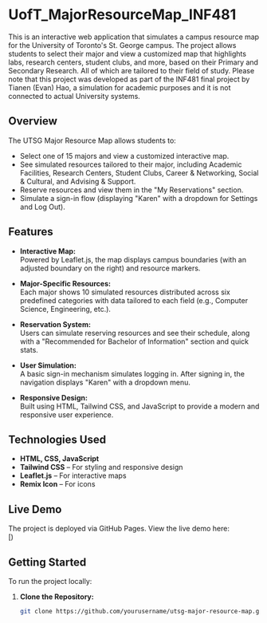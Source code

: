 # UofT_MajorResourceMap_INF481

This is an interactive web application that simulates a campus resource map for the University of Toronto's St. George campus. The project allows students to select their major and view a customized map that highlights labs, research centers, student clubs, and more, based on their Primary and Secondary Research. All of which are tailored to their field of study. Please note that this project was developed as part of the INF481 final project by Tianen (Evan) Hao, a simulation for academic purposes and it is not connected to actual University systems.

## Overview

The UTSG Major Resource Map allows students to:
- Select one of 15 majors and view a customized interactive map.
- See simulated resources tailored to their major, including Academic Facilities, Research Centers, Student Clubs, Career & Networking, Social & Cultural, and Advising & Support.
- Reserve resources and view them in the "My Reservations" section.
- Simulate a sign-in flow (displaying "Karen" with a dropdown for Settings and Log Out).

## Features

- **Interactive Map:**  
  Powered by Leaflet.js, the map displays campus boundaries (with an adjusted boundary on the right) and resource markers.
  
- **Major-Specific Resources:**  
  Each major shows 10 simulated resources distributed across six predefined categories with data tailored to each field (e.g., Computer Science, Engineering, etc.).
  
- **Reservation System:**  
  Users can simulate reserving resources and see their schedule, along with a "Recommended for Bachelor of Information" section and quick stats.
  
- **User Simulation:**  
  A basic sign-in mechanism simulates logging in. After signing in, the navigation displays "Karen" with a dropdown menu.
  
- **Responsive Design:**  
  Built using HTML, Tailwind CSS, and JavaScript to provide a modern and responsive user experience.

## Technologies Used

- **HTML, CSS, JavaScript**
- **Tailwind CSS** – For styling and responsive design
- **Leaflet.js** – For interactive maps
- **Remix Icon** – For icons

## Live Demo

The project is deployed via GitHub Pages. View the live demo here:  
[)

## Getting Started

To run the project locally:

1. **Clone the Repository:**
   ```bash
   git clone https://github.com/yourusername/utsg-major-resource-map.git
